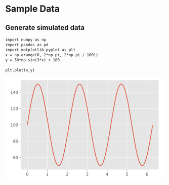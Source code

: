 # Sample Data


## Generate simulated data

```
import numpy as np
import pandas as pd
import matplotlib.pyplot as plt
x = np.arange(0, 2*np.pi, 2*np.pi / 1001)
y = 50*np.sin(3*x) + 100

plt.plot(x,y)

```

![picture 2](images/c0ecf552151206c3b69fc2fac3bb250e9bca6bc046c1bcd9b4de9f975437cfa2.png)  
